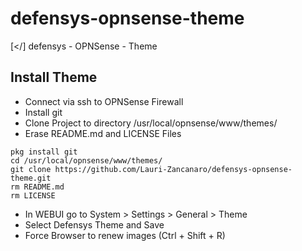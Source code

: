 # defensys-opnsense-theme
[&lt;/] defensys - OPNSense - Theme

## Install Theme

- Connect via ssh to OPNSense Firewall
- Install git
- Clone Project to directory /usr/local/opnsense/www/themes/
- Erase README.md and LICENSE Files

```
pkg install git
cd /usr/local/opnsense/www/themes/
git clone https://github.com/Lauri-Zancanaro/defensys-opnsense-theme.git
rm README.md
rm LICENSE
```

- In WEBUI go to System > Settings > General > Theme
- Select Defensys Theme and Save
- Force Browser to renew images (Ctrl + Shift + R)
